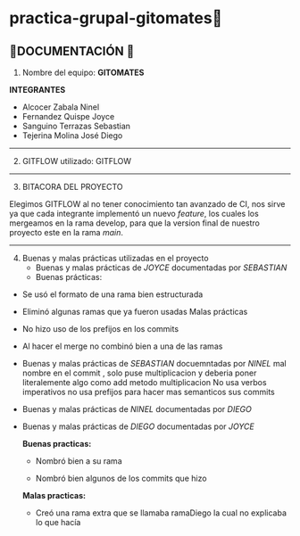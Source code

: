 # practica-grupal-gitomates🍅

## 🍅DOCUMENTACIÓN 🍅

1. Nombre del equipo: **GITOMATES**
   
**INTEGRANTES**
- Alcocer Zabala Ninel 
- Fernandez Quispe Joyce 
- Sanguino Terrazas Sebastian
- Tejerina Molina José Diego
---
    
2. GITFLOW utilizado: GITFLOW 
---

3. BITACORA DEL PROYECTO
   
Elegimos GITFLOW al no tener conocimiento tan avanzado de CI, nos sirve ya que cada integrante implementó un nuevo *feature*, los cuales los mergeamos en la rama develop, para que la version final de nuestro proyecto este en la rama *main*. 




---
4. Buenas y malas prácticas utilizadas en el proyecto
     - Buenas y malas prácticas de *JOYCE* documentadas por *SEBASTIAN*
   - Buenas prácticas:
- Se usó el formato de una rama bien estructurada
- Eliminó algunas ramas que ya fueron usadas
Malas prácticas
- No hizo uso de los prefijos en los commits 
- Al hacer el merge no combinó bien a una de las ramas

- Buenas y malas prácticas de *SEBASTIAN* docuemntadas por *NINEL*
mal nombre en el commit , solo puse multiplicacion y deberia poner literalemente algo como add metodo multiplicacion
No usa verbos imperativos
no usa prefijos para hacer mas semanticos sus commits

- Buenas y malas prácticas de *NINEL* documentadas por *DIEGO*
       
- Buenas y malas prácticas de *DIEGO* documentadas por *JOYCE*

   **Buenas practicas:**
  * Nombró bien a su rama

  * Nombró bien algunos de los commits que hizo
  
   **Malas practicas:**
  
  * Creó una rama extra que se llamaba ramaDiego la cual no explicaba lo que hacía

